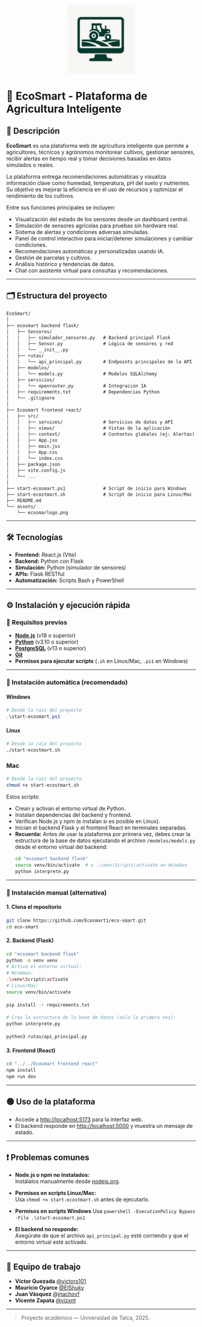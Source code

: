 <p align="center">
  <img src="assets/ecosmarlogo.png" alt="EcoSmart Logo" width="180"/>
</p>

# 🌿 EcoSmart - Plataforma de Agricultura Inteligente

## 📌 Descripción

**EcoSmart** es una plataforma web de agricultura inteligente que permite a agricultores, técnicos y agrónomos monitorear cultivos, gestionar sensores, recibir alertas en tiempo real y tomar decisiones basadas en datos simulados o reales.

La plataforma entrega recomendaciones automáticas y visualiza información clave como humedad, temperatura, pH del suelo y nutrientes. Su objetivo es mejorar la eficiencia en el uso de recursos y optimizar el rendimiento de los cultivos.

Entre sus funciones principales se incluyen:

- Visualización del estado de los sensores desde un dashboard central.
- Simulación de sensores agrícolas para pruebas sin hardware real.
- Sistema de alertas y condiciones adversas simuladas.
- Panel de control interactivo para iniciar/detener simulaciones y cambiar condiciones.
- Recomendaciones automáticas y personalizadas usando IA.
- Gestión de parcelas y cultivos.
- Análisis histórico y tendencias de datos.
- Chat con asistente virtual para consultas y recomendaciones.

---

## 🗂️ Estructura del proyecto

```
EcoSmart/
│
├── ecosmart backend flask/
│   ├── Sensores/
│   │   ├── simulador_sensores.py   # Backend principal Flask
│   │   ├── Sensor.py               # Lógica de sensores y red
│   │   └── __init__.py
│   ├── rutas/
│   │   └── api_principal.py        # Endpoints principales de la API
│   ├── modelos/
│   │   └── models.py               # Modelos SQLAlchemy
│   ├── servicios/
│   │   └── openrouter.py           # Integración IA
│   ├── requirements.txt            # Dependencias Python
│   └── .gitignore
│
├── Ecosmart frontend react/
│   ├── src/
│   │   ├── services/               # Servicios de datos y API
│   │   ├── views/                  # Vistas de la aplicación
│   │   ├── context/                # Contextos globales (ej: Alertas)
│   │   ├── App.jsx
│   │   ├── main.jsx
│   │   ├── App.css
│   │   └── index.css
│   ├── package.json
│   ├── vite.config.js
│   └── ...
│
├── start-ecosmart.ps1              # Script de inicio para Windows
├── start-ecostmart.sh              # Script de inicio para Linux/Mac
├── README.md
└── assets/
    └── ecosmarlogo.png
```

---

## 🛠️ Tecnologías

- **Frontend:** React.js (Vite)
- **Backend:** Python con Flask
- **Simulación:** Python (simulador de sensores)
- **APIs:** Flask RESTful
- **Automatización:** Scripts Bash y PowerShell

---

## ⚙️ Instalación y ejecución rápida

### 📌 Requisitos previos

- **[Node.js](https://nodejs.org/)** (v18 o superior)
- **[Python](https://www.python.org/downloads/)** (v3.10 o superior)
- **[PostgreSQL](https://www.postgresql.org/download/)** (v13 o superior)
- **[Git](https://git-scm.com/)**
- **Permisos para ejecutar scripts** (`.sh` en Linux/Mac, `.ps1` en Windows)

---

### 🚀 Instalación automática (recomendado)

#### **Windows**

```powershell
# Desde la raíz del proyecto
.\start-ecosmart.ps1
```

#### **Linux**

```bash
# Desde la raíz del proyecto
./start-ecostmart.sh
```
### **Mac**

```bash
# Desde la raíz del proyecto
chmod +x start-ecostmart.sh
```
Estos scripts:
- Crean y activan el entorno virtual de Python.
- Instalan dependencias del backend y frontend.
- Verifican Node.js y npm (e instalan si es posible en Linux).
- Inician el backend Flask y el frontend React en terminales separadas.
- **Recuerda:** Antes de usar la plataforma por primera vez, debes crear la estructura de la base de datos ejecutando el archivo `/modelos/models.py` desde el entorno virtual del backend:
  ```bash
  cd "ecosmart backend flask"
  source venv/bin/activate  # o .\venv\Scripts\activate en Windows
  python interprete.py
  ```

---

### 📝 Instalación manual (alternativa)

#### 1. Clona el repositorio

```bash
git clone https://github.com/Ecosmart1/eco-smart.git
cd eco-smart
```

#### 2. Backend (Flask)

```bash
cd "ecosmart backend flask"
python -m venv venv
# Activa el entorno virtual:
# Windows:
.\venv\Scripts\activate
# Linux/Mac:
source venv/bin/activate

pip install -r requirements.txt

# Crea la estructura de la base de datos (solo la primera vez):
python interprete.py

python3 rutas/api_principal.py
```

#### 3. Frontend (React)

```bash
cd "../../Ecosmart frontend react"
npm install
npm run dev
```

---

## 🟢 Uso de la plataforma

- Accede a [http://localhost:5173](http://localhost:5173) para la interfaz web.
- El backend responde en [http://localhost:5000](http://localhost:5000) y muestra un mensaje de estado.

---

## ❗ Problemas comunes

- **Node.js o npm no instalados:**  
  Instálalos manualmente desde [nodejs.org](https://nodejs.org/).

- **Permisos en scripts Linux/Mac:**  
  Usa `chmod +x start-ecostmart.sh` antes de ejecutarlo.

- **Permisos en scripts Windows**
  Usa `powershell -ExecutionPolicy Bypass -File .\start-ecosmart.ps1`

- **El backend no responde:**  
  Asegúrate de que el archivo `api_principal.py` esté corriendo y que el entorno virtual esté activado.

---

## 👥 Equipo de trabajo

- **Víctor Quezada** [@victors101](https://github.com/victors101)
- **Mauricio Oyarce** [@ElShuky](https://github.com/ElShuky)
- **Juan Vásquez** [@jnachovf](https://github.com/jnachovf)
- **Vicente Zapata** [@vizxnt](https://github.com/vizxnt)

---

> Proyecto académico — Universidad de Talca, 2025.
